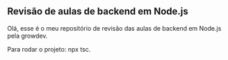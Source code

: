 ## Revisão de aulas de backend em Node.js

Olá, esse é o meu repositório de revisão das aulas de backend em Node.js pela growdev.

Para rodar o projeto: npx tsc.
